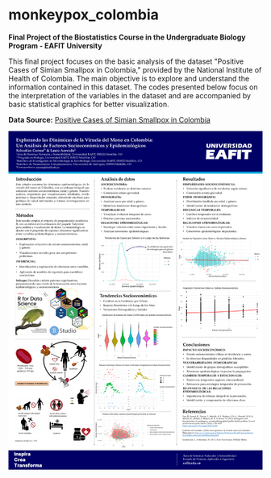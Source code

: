 # monkeypox_colombia
**Final Project of the Biostatistics Course in the Undergraduate Biology Program - EAFIT University**

This final project focuses on the basic analysis of the dataset "Positive Cases of Simian Smallpox in Colombia," provided by the National Institute of Health of Colombia. The main objective is to explore and understand the information contained in this dataset. The codes presented below focus on the interpretation of the variables in the dataset and are accompanied by basic statistical graphics for better visualization.

**Data Source:** [Positive Cases of Simian Smallpox in Colombia](https://www.datos.gov.co/Salud-y-Protecci-n-Social/Casos-positivos-de-Viruela-s-mica-en-Colombia/tmet-yeek)

![Poster 2023 EAFIT](Poster.png)

